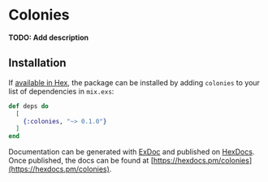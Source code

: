 # Colonies

**TODO: Add description**

## Installation

If [available in Hex](https://hex.pm/docs/publish), the package can be installed
by adding `colonies` to your list of dependencies in `mix.exs`:

```elixir
def deps do
  [
    {:colonies, "~> 0.1.0"}
  ]
end
```

Documentation can be generated with [ExDoc](https://github.com/elixir-lang/ex_doc)
and published on [HexDocs](https://hexdocs.pm). Once published, the docs can
be found at [https://hexdocs.pm/colonies](https://hexdocs.pm/colonies).

